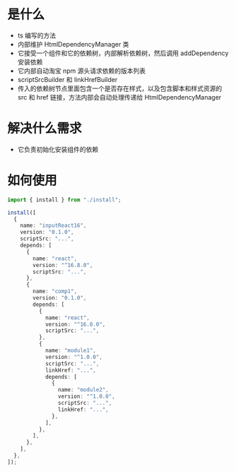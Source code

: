 # 是什么

- ts 编写的方法
- 内部维护 HtmlDependencyManager 类
- 它接受一个组件和它的依赖树，内部解析依赖树，然后调用 addDependency 安装依赖
- 它内部自动淘宝 npm 源头请求依赖的版本列表
- scriptSrcBuilder 和 linkHrefBuilder
- 传入的依赖树节点里面包含一个是否存在样式，以及包含脚本和样式资源的 src 和 href 链接，方法内部会自动处理传递给 HtmlDependencyManager

# 解决什么需求

- 它负责初始化安装组件的依赖

# 如何使用

```ts
import { install } from "./install";

install([
  {
    name: "inputReact16",
    version: "0.1.0",
    scriptSrc: "...",
    depends: [
      {
        name: "react",
        version: "^16.8.0",
        scriptSrc: "...",
      },
      {
        name: "comp1",
        version: "0.1.0",
        depends: [
          {
            name: "react",
            version: "^16.8.0",
            scriptSrc: "...",
          },
          {
            name: "module1",
            version: "^1.0.0",
            scriptSrc: "...",
            linkHref: "...",
            depends: [
              {
                name: "module2",
                version: "^1.0.0",
                scriptSrc: "...",
                linkHref: "...",
              },
            ],
          },
        ],
      },
    ],
  },
]);
```
